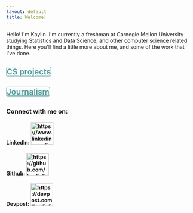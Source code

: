 ```yaml
---
layout: default
title: Welcome!
---
```

<style>
    input[type=button]{
        background-color: #157878
        outline: #157878
        color: #157878
    }

    /* based on btn class from Jekyll Cayman */
    /* https://github.com/pages-themes/cayman/blob/master/_sass/jekyll-theme-cayman.scss */
    .link{
        background-color: white
        outline: black
        font-size: 18em
        padding: 2em
        display: inline-block;
        margin-bottom: 1rem;
        /* #157878 = rgba(21, 120, 120*/
        color: rgba(21, 120, 120, 0.7);
        /* background-color: rgba(255, 255, 255, 0.08); */
        border-color: rgba(21, 120, 120, 0.7);
        border-style: solid;
        border-width: 1px;
        border-radius: 0.3rem;
        transition: color 0.2s, background-color 0.2s, border-color 0.2s;
    }
</style>
Hello! I'm Kaylin. I'm currently a freshman at Carnegie Mellon University studying Statistics and Data Science, and other computer science related things. Here you'll find a little more about me, and some of the work that I've done.

<!-- https://stackoverflow.com/questions/2906582/how-to-create-an-html-button-that-acts-like-a-link -->
<!-- <button onclick="window.location.href='/projects'" class="link">Computer Science projects</button> -->
<!-- <br> -->
<!-- <button onclick="window.location.href='/journalism'" class="link">Journalism</button> -->
<h2><a href="https://kaylinli.github.io/projects" class="link">CS projects</a><h2>
<h2><a href="https://kaylinli.github.io/journalism" class="link">Journalism</a><h2>

<h3>Connect with me on:</h3>
<h4>LinkedIn: 
<a href="https://www.linkedin.com/in/kaylinli">
    <img src="https://content.linkedin.com/content/dam/me/business/en-us/amp/brand-site/v2/bg/LI-Logo.svg.original.svg" alt="https://www.linkedin.com/in/kaylinli" width="60">
</a></h4>

<h4>Github: 
<a href="https://github.com/kaylinli"> 
    <img src="https://github.githubassets.com/images/modules/logos_page/GitHub-Logo.png" alt="https://github.com/kaylinli" width="60">
</a></h4>
<h4>Devpost: 
<a href="https://devpost.com/kaylinli"> 
    <img src="https://devpost-challengepost.netdna-ssl.com/assets/reimagine2/devpost-logo-646bdf6ac6663230947a952f8d354cad.svg" alt="https://devpost.com/kaylinli" width="60">
</a></h4>